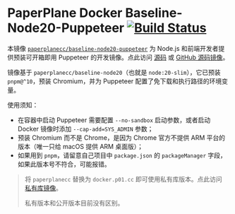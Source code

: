 # PaperPlane Docker Baseline-Node20-Puppeteer [![Build Status](https://drone.paperplane.cc/api/badges/paperplane-docker/baseline-node20-puppeteer/status.svg)](https://drone.paperplane.cc/paperplane-docker/baseline-node20-puppeteer)

本镜像 [`paperplanecc/baseline-node20-puppeteer`](https://hub.docker.com/r/paperplanecc/baseline-node20-puppeteer) 为 Node.js 和前端开发者提供预装可开箱即用 Puppeteer 的开发镜像。点此访问 [源码](https://git.paperplane.cc/paperplane-docker/baseline-node20-puppeteer) 或 [GitHub 源码镜像](https://github.com/paperplane-docker/baseline-node20-puppeteer)。

镜像基于 `paperplanecc/baseline-node20`（也就是 `node:20-slim`），它已预装 `pnpm@^10`，预装 Chromium，并为 Puppeteer 配置了免下载和执行路径的环境变量。

使用须知：

- 在容器中启动 Puppeteer 需要配置 `--no-sandbox` 启动参数，或者启动 Docker 镜像时添加 `--cap-add=SYS_ADMIN` 参数；
- 预装 Chromium 而不是 Chrome，是因为 Chrome 官方不提供 ARM 平台的版本（唯一只给 macOS 提供 ARM 桌面版）；
- 如果用到 `pnpm`，请留意自己项目中 `package.json` 的 `packageManager` 字段，如果此版本号不符合，可能报错。

> 将 `paperplanecc` 替换为 `docker.p01.cc` 即可使用私有库版本。点此访问 [私有库镜像](https://docker.p01.cc/#!/taglist/baseline-node20-puppeteer)。
>
> 私有版本和公开版本目前没有区别。
